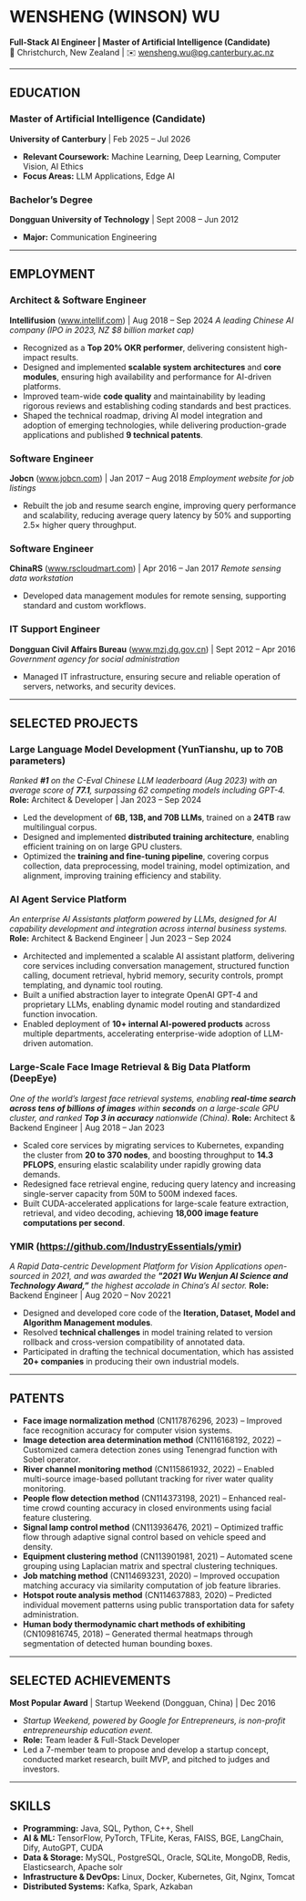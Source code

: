 # WENSHENG (WINSON) WU
**Full-Stack AI Engineer | Master of Artificial Intelligence (Candidate)**  
📍 Christchurch, New Zealand |  ✉️ wensheng.wu@pg.canterbury.ac.nz  

---


## EDUCATION

### Master of Artificial Intelligence (Candidate)
**University of Canterbury** | Feb 2025 – Jul 2026
- **Relevant Coursework:** Machine Learning, Deep Learning, Computer Vision, AI Ethics
- **Focus Areas:** LLM Applications, Edge AI

### Bachelor’s Degree
**Dongguan University of Technology** | Sept 2008 – Jun 2012
- **Major:** Communication Engineering

---

## EMPLOYMENT

### Architect & Software Engineer
**Intellifusion** (www.intellif.com) | Aug 2018 – Sep 2024
*A leading Chinese AI company (IPO in 2023, NZ $8 billion market cap)*
- Recognized as a **Top 20% OKR performer**, delivering consistent high-impact results.
- Designed and implemented **scalable system architectures** and **core modules**, ensuring high availability and performance for AI-driven platforms.
- Improved team-wide **code quality** and maintainability by leading rigorous reviews and establishing coding standards and best practices.
- Shaped the technical roadmap, driving AI model integration and adoption of emerging technologies, while delivering production-grade applications and published **9 technical patents**.

### Software Engineer
**Jobcn** (www.jobcn.com) | Jan 2017 – Aug 2018
*Employment website for job listings*
- Rebuilt the job and resume search engine, improving query performance and scalability, reducing average query latency by 50% and supporting 2.5× higher query throughput.

### Software Engineer
**ChinaRS** (www.rscloudmart.com) | Apr 2016 – Jan 2017
*Remote sensing data workstation*
- Developed data management modules for remote sensing, supporting standard and custom workflows.

### IT Support Engineer
**Dongguan Civil Affairs Bureau** (www.mzj.dg.gov.cn) | Sept 2012 – Apr 2016
*Government agency for social administration*
- Managed IT infrastructure, ensuring secure and reliable operation of servers, networks, and security devices.

---

## SELECTED PROJECTS

### Large Language Model Development (YunTianshu, up to 70B parameters)
*Ranked **#1** on the C-Eval Chinese LLM leaderboard (Aug 2023) with an average score of **77.1**, surpassing 62 competing models including GPT-4.*
**Role:** Architect & Developer | Jan 2023 – Sep 2024
- Led the development of **6B, 13B, and 70B LLMs**, trained on a **24TB** raw multilingual corpus.
- Designed and implemented **distributed training architecture**, enabling efficient training on on large GPU clusters.
- Optimized the **training and fine-tuning pipeline**, covering corpus collection, data preprocessing, model training, model optimization, and alignment, improving training efficiency and stability.

### AI Agent Service Platform
*An enterprise AI Assistants platform powered by LLMs, designed for AI capability development and integration across internal business systems.*
**Role:** Architect & Backend Engineer | Jun 2023 – Sep 2024
- Architected and implemented a scalable AI assistant platform, delivering core services including conversation management, structured function calling, document retrieval, hybrid memory, security controls, prompt templating, and dynamic tool routing.
- Built a unified abstraction layer to integrate OpenAI GPT-4 and proprietary LLMs, enabling dynamic model routing and standardized function invocation.
- Enabled deployment of **10+ internal AI-powered products** across multiple departments, accelerating enterprise-wide adoption of LLM-driven automation.

### Large-Scale Face Image Retrieval & Big Data Platform (DeepEye)
*One of the world’s largest face retrieval systems, enabling **real-time search across tens of billions of images** within **seconds** on a large-scale GPU cluster, and ranked **Top 3 in accuracy** nationwide (China).*
**Role:** Architect & Backend Engineer | Aug 2018 – Jan 2023
- Scaled core services by migrating services to Kubernetes, expanding the cluster from **20 to 370 nodes**, and boosting throughput to **14.3 PFLOPS**, ensuring elastic scalability under rapidly growing data demands.
- Redesigned face retrieval engine, reducing query latency and increasing single-server capacity from 50M to 500M indexed faces.
- Built CUDA-accelerated applications for large-scale feature extraction, retrieval, and video decoding, achieving **18,000 image feature computations per second**.

### YMIR (https://github.com/IndustryEssentials/ymir)
*A Rapid Data-centric Development Platform for Vision Applications open-sourced in 2021, and was awarded the **"2021 Wu Wenjun AI Science and Technology Award,”** the highest accolade in China’s AI sector.*
**Role:** Backend Engineer | Aug 2020 – Nov 20221
- Designed and developed core code of the **Iteration, Dataset, Model and Algorithm Management modules**.
- Resolved **technical challenges** in model training related to version rollback and cross-version compatibility of annotated data.
- Participated in drafting the technical documentation, which has assisted **20+ companies** in producing their own industrial models.

---

## PATENTS
- **Face image normalization method** (CN117876296, 2023) – Improved face recognition accuracy for computer vision systems.
- **Image detection area determination method** (CN116168192, 2022) – Customized camera detection zones using Tenengrad function with Sobel operator.
- **River channel monitoring method** (CN115861932, 2022) – Enabled multi-source image-based pollutant tracking for river water quality monitoring.
- **People flow detection method** (CN114373198, 2021) – Enhanced real-time crowd counting accuracy in closed environments using facial feature clustering.
- **Signal lamp control method** (CN113936476, 2021) – Optimized traffic flow through adaptive signal control based on vehicle speed and density.
- **Equipment clustering method** (CN113901981, 2021) – Automated scene grouping using Laplacian matrix and spectral clustering techniques.
- **Job matching method** (CN114693231, 2020) – Improved occupation matching accuracy via similarity computation of job feature libraries.
- **Hotspot route analysis method** (CN114637883, 2020) – Predicted individual movement patterns using public transportation data for safety administration.
- **Human body thermodynamic chart methods of exhibiting** (CN109816745, 2018) – Generated thermal heatmaps through segmentation of detected human bounding boxes.

---

## SELECTED ACHIEVEMENTS
**Most Popular Award** | Startup Weekend (Dongguan, China) | Dec 2016
- *Startup Weekend, powered by Google for Entrepreneurs, is non-profit entrepreneurship education event.*
- **Role:** Team leader & Full-Stack Developer
- Led a 7-member team to propose and develop a startup concept, conducted market research, built MVP, and pitched to judges and investors.

---

## SKILLS

- **Programming:** Java, SQL, Python, C++, Shell
- **AI & ML:** TensorFlow, PyTorch, TFLite, Keras, FAISS, BGE, LangChain, Dify, AutoGPT, CUDA
- **Data & Storage:** MySQL, PostgreSQL, Oracle, SQLite, MongoDB, Redis, Elasticsearch, Apache solr
- **Infrastructure & DevOps:** Linux, Docker, Kubernetes, Git, Nginx, Tomcat
- **Distributed Systems:** Kafka, Spark, Azkaban